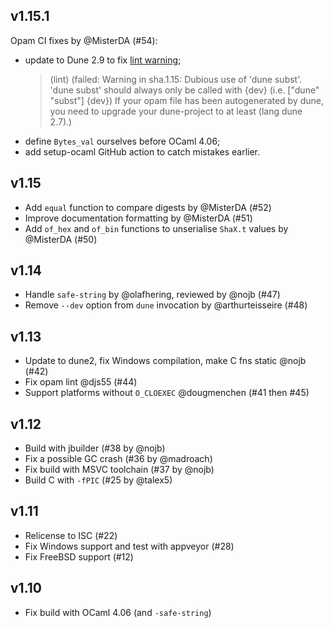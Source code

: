 ## v1.15.1

Opam CI fixes by @MisterDA (#54):

- update to Dune 2.9 to fix [lint warning](https://opam.ci.ocaml.org/github/ocaml/opam-repository/commit/8cf1e193733c6d6c0330b46c1a7b7a2819e9a977/variant/(lint));
  > (lint) (failed: Warning in sha.1.15: Dubious use of 'dune subst'. 'dune subst' should always only be called with {dev} (i.e. ["dune" "subst"] {dev}) If your opam file has been autogenerated by dune, you need to upgrade your dune-project to at least (lang dune 2.7).)
- define `Bytes_val` ourselves before OCaml 4.06;
- add setup-ocaml GitHub action to catch mistakes earlier.

## v1.15

- Add `equal` function to compare digests by @MisterDA (#52)
- Improve documentation formatting by @MisterDA (#51)
- Add `of_hex` and `of_bin` functions to unserialise `ShaX.t` values by @MisterDA (#50)

## v1.14

- Handle `safe-string` by @olafhering, reviewed by @nojb (#47)
- Remove `--dev` option from `dune` invocation by @arthurteisseire (#48)

## v1.13

- Update to dune2, fix Windows compilation, make C fns static @nojb (#42)
- Fix opam lint @djs55 (#44)
- Support platforms without `O_CLOEXEC` @dougmenchen (#41 then #45)

## v1.12

- Build with jbuilder (#38 by @nojb)
- Fix a possible GC crash (#36 by @madroach)
- Fix build with MSVC toolchain (#37 by @nojb)
- Build C with `-fPIC` (#25 by @talex5)

## v1.11

- Relicense to ISC (#22)
- Fix Windows support and test with appveyor (#28)
- Fix FreeBSD support (#12)

## v1.10

- Fix build with OCaml 4.06 (and `-safe-string`)
